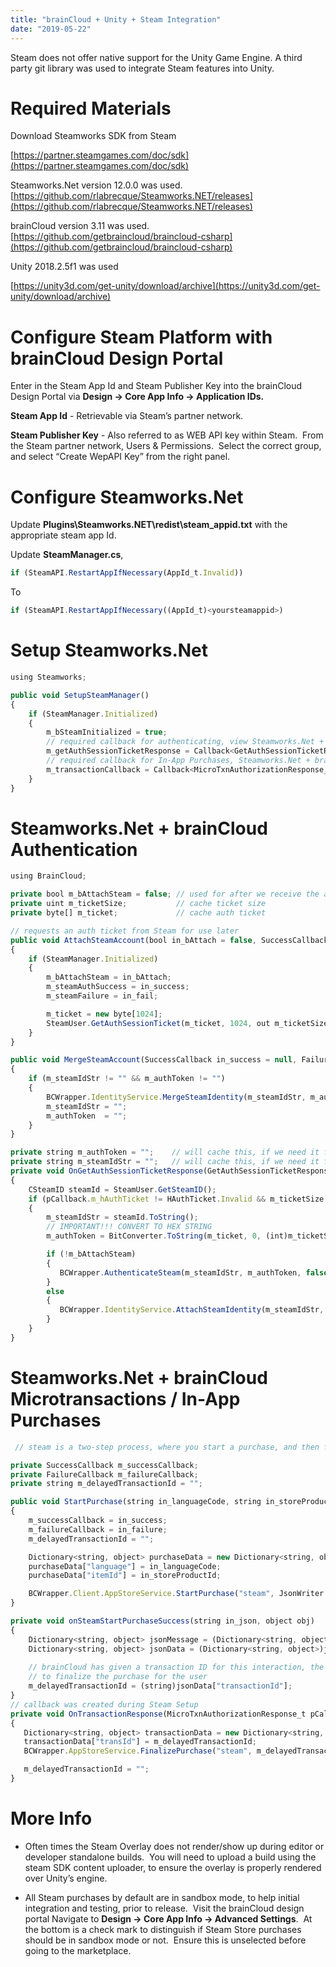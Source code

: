 ```yaml
---
title: "brainCloud + Unity + Steam Integration"
date: "2019-05-22"
---
```


Steam does not offer native support for the Unity Game Engine. A third party git library was used to integrate Steam features into Unity.  

# Required Materials

Download Steamworks SDK from Steam

[https://partner.steamgames.com/doc/sdk](https://partner.steamgames.com/doc/sdk)

Steamworks.Net version 12.0.0 was used.  
[https://github.com/rlabrecque/Steamworks.NET/releases](https://github.com/rlabrecque/Steamworks.NET/releases)

brainCloud version 3.11 was used.  
[https://github.com/getbraincloud/braincloud-csharp](https://github.com/getbraincloud/braincloud-csharp)

Unity 2018.2.5f1 was used

[https://unity3d.com/get-unity/download/archive](https://unity3d.com/get-unity/download/archive)

# Configure Steam Platform with brainCloud Design Portal

Enter in the Steam App Id and Steam Publisher Key into the brainCloud Design Portal via **Design -> Core App Info -> Application IDs.**  

**Steam App Id** - Retrievable via Steam’s partner network.

**Steam Publisher Key** - Also referred to as WEB API key within Steam.  From the Steam partner network, Users & Permissions.  Select the correct group, and select “Create WepAPI Key” from the right panel.  

# Configure Steamworks.Net

Update **Plugins\Steamworks.NET\redist\steam_appid.txt** with the appropriate steam app Id.  

Update **SteamManager.cs**,  
```js
if (SteamAPI.RestartAppIfNecessary(AppId_t.Invalid))
```
To
```js
if (SteamAPI.RestartAppIfNecessary((AppId_t)<yoursteamappid>) 
```
# Setup Steamworks.Net
```js
using Steamworks;

public void SetupSteamManager()
{
    if (SteamManager.Initialized)
    {
        m_bSteamInitialized = true;
        // required callback for authenticating, view Steamworks.Net + brainCloud Authentication
        m_getAuthSessionTicketResponse = Callback<GetAuthSessionTicketResponse_t>.Create(OnGetAuthSessionTicketResponse);
        // required callback for In-App Purchases, Steamworks.Net + brainCloud Microtransactions
        m_transactionCallback = Callback<MicroTxnAuthorizationResponse_t>.Create(OnTransactionResponse);
    }        
}
```
# Steamworks.Net + brainCloud Authentication
```js
using BrainCloud;

private bool m_bAttachSteam = false; // used for after we receive the auth response
private uint m_ticketSize;           // cache ticket size
private byte[] m_ticket;             // cache auth ticket

// requests an auth ticket from Steam for use later
public void AttachSteamAccount(bool in_bAttach = false, SuccessCallback in_success = null, FailureCallback in_fail = null)
{
    if (SteamManager.Initialized)
    {
        m_bAttachSteam = in_bAttach;
        m_steamAuthSuccess = in_success;
        m_steamFailure = in_fail;

        m_ticket = new byte[1024];
        SteamUser.GetAuthSessionTicket(m_ticket, 1024, out m_ticketSize);
    }
}

public void MergeSteamAccount(SuccessCallback in_success = null, FailureCallback in_fail = null, object in_obj = null)
{
    if (m_steamIdStr != "" && m_authToken != "")
    {
        BCWrapper.IdentityService.MergeSteamIdentity(m_steamIdStr, m_authToken, in_success, in_fail, in_obj);
        m_steamIdStr = ""; 
        m_authToken  = "";
    }
}

private string m_authToken = "";    // will cache this, if we need it for a merge
private string m_steamIdStr = "";   // will cache this, if we need it for a merge
private void OnGetAuthSessionTicketResponse(GetAuthSessionTicketResponse_t pCallback)
{
    CSteamID steamId = SteamUser.GetSteamID();
    if (pCallback.m_hAuthTicket != HAuthTicket.Invalid && m_ticketSize != 0)
    {
        m_steamIdStr = steamId.ToString();
        // IMPORTANT!!! CONVERT TO HEX STRING
        m_authToken = BitConverter.ToString(m_ticket, 0, (int)m_ticketSize).Replace("-", string.Empty);

        if (!m_bAttachSteam)
        {
           BCWrapper.AuthenticateSteam(m_steamIdStr, m_authToken, false, m_steamAuthSuccess, m_steamFailure, m_steamObj);
        }
        else
        {
           BCWrapper.IdentityService.AttachSteamIdentity(m_steamIdStr, m_authToken, m_steamAuthSuccess, m_steamFailure, m_steamObj);
        }
    }
}
```
# Steamworks.Net + brainCloud Microtransactions / In-App Purchases
```js
 // steam is a two-step process, where you start a purchase, and then finalize it

private SuccessCallback m_successCallback;
private FailureCallback m_failureCallback;
private string m_delayedTransactionId = "";

public void StartPurchase(string in_languageCode, string in_storeProductId, SuccessCallback in_success = null, FailureCallback in_fail = null)
{
    m_successCallback = in_success;
    m_failureCallback = in_failure;
    m_delayedTransactionId = "";

    Dictionary<string, object> purchaseData = new Dictionary<string, object>();
    purchaseData["language"] = in_languageCode;
    purchaseData["itemId"] = in_storeProductId;

    BCWrapper.Client.AppStoreService.StartPurchase("steam", JsonWriter.Serialize(purchaseData), onSteamStartPurchaseSuccess, m_failureCallback);
}

private void onSteamStartPurchaseSuccess(string in_json, object obj)
{
    Dictionary<string, object> jsonMessage = (Dictionary<string, object>)JsonReader.Deserialize(in_json);
    Dictionary<string, object> jsonData = (Dictionary<string, object>)jsonMessage["data"];
    
    // brainCloud has given a transaction ID for this interaction, the STEAM overlay will popup
    // to finalize the purchase for the user        
    m_delayedTransactionId = (string)jsonData["transactionId"];
}
// callback was created during Steam Setup 
private void OnTransactionResponse(MicroTxnAuthorizationResponse_t pCallback)
{
   Dictionary<string, object> transactionData = new Dictionary<string, object>();
   transactionData["transId"] = m_delayedTransactionId;
   BCWrapper.AppStoreService.FinalizePurchase("steam", m_delayedTransactionId, JsonWriter.Serialize(transactionData), m_successCallback, m_failureCallback);

   m_delayedTransactionId = "";
}
```
# More Info

- Often times the Steam Overlay does not render/show up during editor or developer standalone builds.  You will need to upload a build using the steam SDK content uploader, to ensure the overlay is properly rendered over Unity’s engine.  
      
    
- All Steam purchases by default are in sandbox mode, to help initial integration and testing, prior to release.  Visit the brainCloud design portal Navigate to **Design -> Core App Info -> Advanced Settings**.  At the bottom is a check mark to distinguish if Steam Store purchases should be in sandbox mode or not.  Ensure this is unselected before going to the marketplace.
